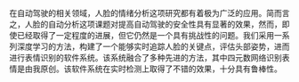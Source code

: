 
在自动驾驶的相关领域，人脸的情绪分析这项研究都有着极为广泛的应用。简而言之，人脸的自动分析这项课题对提高自动驾驶的安全性具有显著的效果，然而，即使已经取得了一定程度的进展，但它仍然是一个具有挑战性的问题。我们采用一系列深度学习的方法，构建了一个能够实时追踪人脸的关键点，评估头部姿势，进而进行表情识别的软件系统。该系统融合了多种先进的方法，其中四元数网络识别表情是由我原创。该软件系统在实时检测上取得了不错的效果，十分具有鲁棒性。
